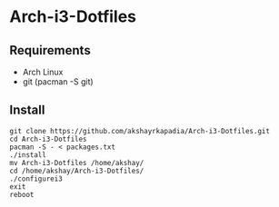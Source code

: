 # Arch-i3-Dotfiles

## Requirements
* Arch Linux
* git (pacman -S git)

## Install

```
git clone https://github.com/akshayrkapadia/Arch-i3-Dotfiles.git
cd Arch-i3-Dotfiles
pacman -S - < packages.txt
./install
mv Arch-i3-Dotfiles /home/akshay/
cd /home/akshay/Arch-i3-Dotfiles/
./configurei3
exit
reboot
```
